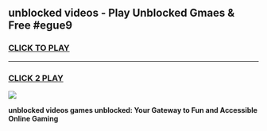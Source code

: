 
## unblocked videos - Play Unblocked Gmaes & Free #egue9
<h3>
<a href="https://news.freeplayer.one?title=unblocked_videos&ref=24F">CLICK TO PLAY</a></h3>
<hr>

<h3>
<a href="https://news.freeplayer.one?title=unblocked_videos&ref=24F">CLICK 2 PLAY</a>
  
</h3>

<a href="https://news.freeplayer.one?title=unblocked_videos&ref=24F/"><img src="https://clearcache.store/games.png"></a>


**unblocked videos games unblocked: Your Gateway to Fun and Accessible Online Gaming**

